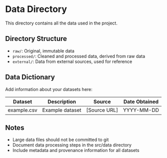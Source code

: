 # Data Directory

This directory contains all the data used in the project.

## Directory Structure

- `raw/`: Original, immutable data
- `processed/`: Cleaned and processed data, derived from raw data
- `external/`: Data from external sources, used for reference

## Data Dictionary

Add information about your datasets here:

| Dataset | Description | Source | Date Obtained |
|---------|-------------|--------|---------------|
| example.csv | Example dataset | [Source URL] | YYYY-MM-DD |

## Notes

- Large data files should not be committed to git
- Document data processing steps in the src/data directory
- Include metadata and provenance information for all datasets
